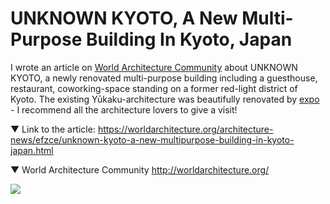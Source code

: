 # UNKNOWN KYOTO, A New Multi-Purpose Building In Kyoto, Japan

I wrote an article on [World Architecture Community](http://worldarchitecture.org/) about UNKNOWN KYOTO, a newly renovated multi-purpose building including a guesthouse, restaurant, coworking-space standing on a former red-light district of Kyoto. The existing Yūkaku-architecture was beautifully renovated by [expo](http://expomade.com/) - I recommend all the architecture lovers to give a visit! 

▼ Link to the article:
https://worldarchitecture.org/architecture-news/efzce/unknown-kyoto-a-new-multipurpose-building-in-kyoto-japan.html

▼ World Architecture Community
http://worldarchitecture.org/

![](unknownkyoto.jpg)